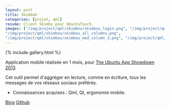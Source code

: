 ```yaml
---
layout: post
title: SkimboU
categories: [projet, qml]
resume: Client Skimbo pour UbuntuTouch.
images: ["/img/project/qml/skimbou/skimbou_login.png", "/img/project/qml/skimbou/skimbou_posts_3.png", 
"/img/project/qml/skimbou/skimbou_all_columns.png", 
"/img/project/qml/skimbou/skimbou_mod_column_3.png", "/img/project/qml/skimbou/skimbou_post_github.png", "/img/project/qml/skimbou/skimbou_server.png", "/img/project/qml/skimbou/skimbou_skimber.png"]
---
```

{% include gallery.html %}

Application mobile réalisée en 1 mois, pour <a href="http://developer.ubuntu.com/2013/08/announcing-the-2013-ubuntu-app-showdown-contest/" target="_blank">The Ubuntu App Showdown 2013</a>.

Cet outil permet d'aggréger en lecture, comme en écriture, tous les messages de vos réseaux sociaux préférés.

* Connaissances acquises : Qml, Qt, ergonomie mobile.

<div class="container-link">
  <a href="http://froggies.github.io/Skimbo/mobile.html" target="_blank">Blog</a>
  <a href="https://github.com/Froggies/Skimbou" target="_blank">Github</a>
</div>
